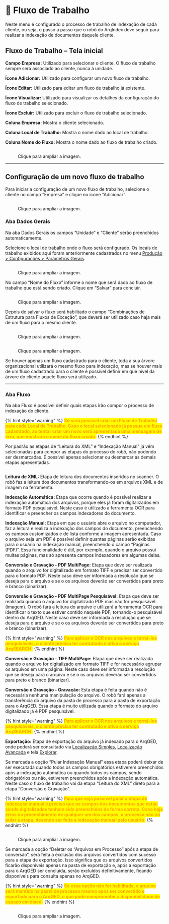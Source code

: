 # 🔹 Fluxo de Trabalho

Neste menu é configurado o processo de trabalho de indexação de cada cliente, ou seja, o passo a passo que o robô do ArqIndex deve seguir para realizar a indexação de documentos daquele cliente.

## Fluxo de Trabalho – Tela inicial <a href="#fluxo-de-trabalho-tela-inicial" id="fluxo-de-trabalho-tela-inicial"></a>

**Campo Empresa:** Utilizado para selecionar o cliente. O fluxo de trabalho sempre será associado ao cliente, nunca à unidade.

**Ícone Adicionar:** Utilizado para configurar um novo fluxo de trabalho.

**Ícone Editar:** Utilizado para editar um fluxo de trabalho já existente.

**Ícone Visualizar:** Utilizado para visualizar os detalhes da configuração do fluxo de trabalho selecionado.

**Ícone Excluir:** Utilizado para excluir o fluxo de trabalho selecionado.

**Coluna Empresa:** Mostra o cliente selecionado.

**Coluna Local de Trabalho:** Mostra o nome dado ao local de trabalho.

**Coluna Nome do Fluxo:** Mostra o nome dado ao fluxo de trabalho criado.

<figure><img src="../../.gitbook/assets/conf07.png" alt=""><figcaption><p>Clique para ampliar a imagem.</p></figcaption></figure>

***

## Configuração de um novo fluxo de trabalho <a href="#configuracao-de-um-novo-fluxo-de-trabalho" id="configuracao-de-um-novo-fluxo-de-trabalho"></a>

Para iniciar a configuração de um novo fluxo de trabalho, selecione o cliente no campo “Empresa” e clique no ícone “Adicionar”.

<figure><img src="../../.gitbook/assets/conf08.png" alt=""><figcaption><p>Clique para ampliar a imagem.</p></figcaption></figure>

### Aba Dados Gerais <a href="#aba-dados-gerais" id="aba-dados-gerais"></a>

Na aba Dados Gerais os campos “Unidade” e “Cliente” serão preenchidos automaticamente.

Selecione o local de trabalho onde o fluxo será configurado. Os locais de trabalho exibidos aqui foram anteriormente cadastrados no menu [Produção > Configurações > Parâmetros Gerais](parametros-gerais.md).

<figure><img src="../../.gitbook/assets/conf09.png" alt=""><figcaption><p>Clique para ampliar a imagem.</p></figcaption></figure>

No campo “Nome do Fluxo” informe o nome que será dado ao fluxo de trabalho que está sendo criado. Clique em “Salvar” para concluir.

<figure><img src="../../.gitbook/assets/conf10.png" alt=""><figcaption><p>Clique para ampliar a imagem.</p></figcaption></figure>

Depois de salvar o fluxo será habilitado o campo “Combinações de Estrutura para Fluxos de Exceção”, que deverá ser utilizado caso haja mais de um fluxo para o mesmo cliente.

<figure><img src="../../.gitbook/assets/conf11.png" alt=""><figcaption><p>Clique para ampliar a imagem.</p></figcaption></figure>

<figure><img src="../../.gitbook/assets/conf12.png" alt=""><figcaption><p>Clique para ampliar a imagem.</p></figcaption></figure>

Se houver apenas um fluxo cadastrado para o cliente, toda a sua árvore organizacional utilizará o mesmo fluxo para indexação, mas se houver mais de um fluxo cadastrado para o cliente é possível definir em que nível da árvore do cliente aquele fluxo será utilizado.

***

### Aba Fluxo <a href="#aba-fluxo" id="aba-fluxo"></a>

Na aba Fluxo é possível definir quais etapas irão compor o processo de indexação do cliente.

{% hint style="warning" %}
<mark style="color:orange;">**Só será possível criar um Fluxo de Trabalho para cada Local de Trabalho. Caso o local selecionado já possua um fluxo cadastrado, ao tentar criar um novo será apresentada uma mensagem de erro, que mostrará o nome do fluxo criado.**</mark>
{% endhint %}

Por padrão as etapas de “Leitura do XML” e “Indexação Manual” já vêm selecionadas para compor as etapas do processo do robô, não podendo ser desmarcadas. É possível apenas selecionar ou desmarcar as demais etapas apresentadas.

<figure><img src="../../.gitbook/assets/conf13.png" alt=""><figcaption></figcaption></figure>

**Leitura de XML:** Etapa de leitura dos documentos inseridos no scanner. O robô faz a leitura dos documentos transformando-os em arquivos XML e de imagem na ferramenta.

**Indexação Automática:** Etapa que ocorre quando é possível realizar a indexação automática dos arquivos, porque eles já foram digitalizados em formato PDF pesquisável. Neste caso é utilizado a ferramenta OCR para identificar e preencher os campos indexadores do documento.

**Indexação Manual:** Etapa em que o usuário abre o arquivo no computador, faz a leitura e realiza a indexação dos campos do documento, preenchendo os campos customizados e de lista conforme a imagem apresentada. Caso o arquivo seja um PDF é possível definir quantas páginas serão exibidas para o usuário na indexação manual, preenchendo o campo “Páginas (PDF)”. Essa funcionalidade é útil, por exemplo, quando o arquivo possui muitas páginas, mas só apresenta campos indexadores em algumas delas.

**Conversão e Gravação - PDF MultiPage:** Etapa que deve ser realizada quando o arquivo for digitalizado em formato TIFF e precisar ser convertido para o formato PDF. Neste caso deve ser informada a resolução que se deseja para o arquivo e se o os arquivos deverão ser convertidos para preto e branco (binarizar).

**Conversão e Gravação - PDF MultiPage Pesquisável:** Etapa que deve ser realizada quando o arquivo for digitalizado PDF mas não for pesquisável (imagem). O robô fará a leitura do arquivo e utilizará a ferramenta OCR para identificar o texto que estiver contido naquele PDF, tornando-o pesquisável dentro do ArqGED. Neste caso deve ser informada a resolução que se deseja para o arquivo e se o os arquivos deverão ser convertidos para preto e branco (binarizar).

{% hint style="warning" %}
<mark style="color:orange;">**Para aplicar o OCR nos arquivos e torná-los pesquisáveis, o cliente precisa ter contratado e ativo o serviço ArqSEARCH.**</mark>
{% endhint %}

**Conversão e Gravação - TIFF MultiPage:** Etapa que deve ser realizada quando o arquivo for digitalizado em formato TIFF e for necessário agrupar os arquivos em uma página. Neste caso deve ser informada a resolução que se deseja para o arquivo e se o os arquivos deverão ser convertidos para preto e branco (binarizar).

**Conversão e Gravação - Gravação:** Esta etapa é feita quando não é necessária nenhuma manipulação do arquivo. O robô fará apenas a transferência do arquivo da pasta de processo para a pasta de exportação para o ArqGED. Essa etapa é muito utilizada quando o formato do arquivo digitalizado já é PDF pesquisável.

{% hint style="warning" %}
<mark style="color:orange;">**Para aplicar o OCR nos arquivos e torná-los pesquisáveis, o cliente precisa ter contratado e ativo o serviço ArqSEARCH.**</mark>
{% endhint %}

**Exportação:** Etapa de exportação do arquivo já indexado para o ArqGED, onde poderá ser consultado via [Localização Simples](../../documento/localizacao-simples.md), [Localização Avançada](../../documento/localizacao-avancada.md) e tela [Explorar](../../documento/explorar/).

Se marcada a opção “Pular Indexação Manual” essa etapa poderá deixar de ser executada quando todos os campos obrigatórios estiverem preenchidos após a indexação automática ou quando todos os campos, sendo obrigatórios ou não, estiverem preenchidos após a indexação automática. Neste caso o fluxo de trabalho vai da etapa “Leitura do XML” direto para a etapa “Conversão e Gravação”.

{% hint style="warning" %}
<mark style="color:orange;">**Para que seja possível pular a etapa de indexação manual é preciso que os campos dos documentos que estão sendo digitalizados tenham sido preenchidos de forma correta. Caso haja erros no preenchimento de qualquer um dos campos, o processo não irá pular a etapa, devendo ser feita a indexação manual pelo usuário.**</mark>
{% endhint %}

<figure><img src="../../.gitbook/assets/conf15.png" alt=""><figcaption><p>Clique para ampliar a imagem.</p></figcaption></figure>

Se marcada a opção “Deletar os “Arquivos em Processo” após a etapa de conversão”, será feita a exclusão dos arquivos convertidos com sucesso para a etapa de exportação. Isso significa que os arquivos convertidos ficarão disponíveis apenas na pasta de exportação e, após a exportação para o ArqGED ser concluída, serão excluídos definitivamente, ficando disponíveis para consulta apenas no ArqGED.

{% hint style="warning" %}
<mark style="color:orange;">**Se essa opção não for habilitada, o arquivo será mantido na pasta de processo mesmo após ser convertido e exportado para o ArqGED, o que pode comprometer a disponibilidade de espaço em disco.**</mark>
{% endhint %}

<figure><img src="../../.gitbook/assets/conf16.png" alt=""><figcaption><p>Clique para ampliar a imagem.</p></figcaption></figure>
